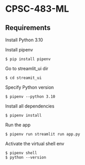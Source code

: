 # CPSC-483-ML
## Requirements
Install Python 3.10

Install pipenv
```
$ pip install pipenv

```
Go to streamlit_ui dir
```
$ cd streamit_ui

```


Specify Python version
```
$ pipenv --python 3.10

```

Install all dependencies
```
$ pipenv install

```
Run the app

```
$ pipenv run streamlit run app.py
```


Activate the virtual shell env
```
$ pipenv shell
$ python --version

```
